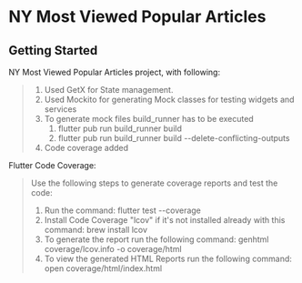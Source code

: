# NY Most Viewed Popular Articles
## Getting Started

NY Most Viewed Popular Articles project, with following:
> 1. Used GetX for State management.
> 2. Used Mockito for generating Mock classes for testing widgets and services
> 3. To generate mock files build_runner has to be executed
>    1. flutter pub run build_runner build
>    2. flutter pub run build_runner build --delete-conflicting-outputs
> 4. Code coverage added

Flutter Code Coverage:
> Use the following steps to generate coverage reports and test the code:
> 1. Run the command: flutter test --coverage
> 2. Install Code Coverage "lcov" if it's not installed already with this command: brew install lcov
> 3. To generate the report run the following command: genhtml coverage/lcov.info -o coverage/html
> 4. To view the generated HTML Reports run the following command: open coverage/html/index.html
